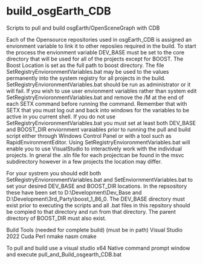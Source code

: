 # build_osgEarth_CDB
Scripts to pull and build osgEarth/OpenSceneGraph with CDB

Each of the Opensource repositories used in osgEarth_CDB is assigned an envionment variable to link it to other reposiies 
required in the build. To start the process the envionment variable DEV_BASE must be set to the core directory that will
be used for all of the projects except for BOOST. The Boost Location is set as the full path to boost directory. The file 
SetRegistryEnvioronmentVariables.bat may be used to the values permanently into the system registry for all projects in the build.
SetRegistryEnvioronmentVariables.bat should be run as administrator or it will fail. If you wish to use user envionment variables
rather than system edit SetRegistryEnvioronmentVariables.bat and remove the /M at the end of each SETX command before running the 
command. Remember that with SETX that you must log out and back into windows for the variables to be active in you current shell.
If you do not use SetRegistryEnvioronmentVariables.bat you must set at least both DEV_BASE and BOOST_DIR enviornment varaiables prior
to running the pull and build script either through Windows Control Panel or with a tool such as RapidEnvironmentEditor.
Using SetRegistryEnvioronmentVariables.bat will enable you to use VisualStudio to interactively work with the individual projects. 
In gneral the .sln file for each projectcan be found in the msvc subdirectory however in a few projects the location may differ.

For your systrem you should edit both SetRegistryEnvioronmentVariables.bat and SetEnviornmentVariables.bat to set your desired DEV_BASE
and BOOST_DIR locations. In the repsository these have been set to D:\Development\Dev_Base and D:\Development\3rd_Party\boost_1_86_0.
The DEV_BASE directory must exist prior to executing the scripts and all .bat files in this repsitory should be compied to that 
directory and run from that directory. The parent directory of BOOST_DIR must also exist. 

Build Tools (needed for complete build) (must be in path)
Visual Studio 2022
Cuda
Perl
nmake
nasm
cmake


To pull and build use a visual studio x64 Native command prompt window and execute pull_and_Build_osgearth_CDB.bat


